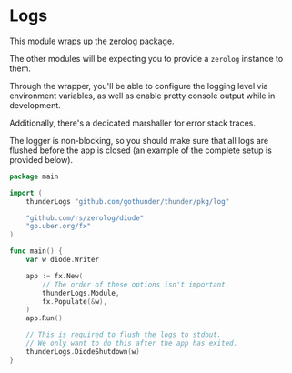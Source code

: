 # Logs

This module wraps up the [zerolog](https://github.com/rs/zerolog) package.

The other modules will be expecting you to provide a `zerolog` instance to them.

Through the wrapper, you'll be able to configure the logging level via
environment variables, as well as enable pretty console output while in
development.

Additionally, there's a dedicated marshaller for error stack traces.

The logger is non-blocking, so you should make sure that all logs are flushed
before the app is closed (an example of the complete setup is provided below).

```go
package main

import (
    thunderLogs "github.com/gothunder/thunder/pkg/log"

    "github.com/rs/zerolog/diode"
    "go.uber.org/fx"
)

func main() {
    var w diode.Writer

    app := fx.New(
        // The order of these options isn't important.
        thunderLogs.Module,
        fx.Populate(&w),
    )
    app.Run()

    // This is required to flush the logs to stdout.
    // We only want to do this after the app has exited.
    thunderLogs.DiodeShutdown(w)
}
```
